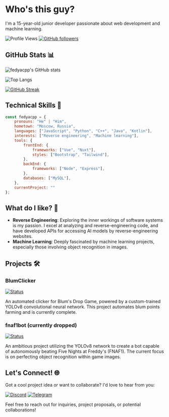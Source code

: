 # Who's this guy? 

I'm a 15-year-old junior developer passionate about web development and machine learning.

![Profile Views](https://komarev.com/ghpvc/?username=fedyacpp&color=blueviolet)
[![GitHub followers](https://img.shields.io/github/followers/fedyacpp?label=Follow&style=social)](https://github.com/fedyacpp)

## GitHub Stats 📊

![fedyacpp's GitHub stats](https://github-readme-stats.vercel.app/api?username=fedyacpp&show_icons=true&theme=radical)

![Top Langs](https://github-readme-stats.vercel.app/api/top-langs/?username=fedyacpp&layout=compact&theme=radical)

[![GitHub Streak](https://github-readme-streak-stats.herokuapp.com/?user=fedyacpp&theme=radical)](https://git.io/streak-stats)

## Technical Skills 🚀

```js
const fedyacpp = {
    pronouns: "He" | "Him",
    hometown: "Moscow, Russia",
    languages: ["JavaScript", "Python", "C++", "Java", "Kotlin"],
    interests: ["Reverse engineering", "Machine learning"],
    tools: {
        frontEnd: {
            frameworks: ["Vue", "Nuxt"],
            styles: ["Bootstrap", "Tailwind"],
        },
        backEnd: {
            frameworks: ["Node", "Express"],
        },
        databases: ["MySQL"],
    },
    currentProject: ""
};
```

## What do I like? 🤔

- **Reverse Engineering**: Exploring the inner workings of software systems is my passion. I excel at analyzing and reverse-engineering code, and have developed APIs for accessing AI models by reverse-engineering websites.
- **Machine Learning**: Deeply fascinated by machine learning projects, especially those involving object recognition in images.

## Projects 🛠️

### BlumClicker
[![Status](https://img.shields.io/badge/Status-Completed-brightgreen)](https://github.com/fedyacpp/BlumClicker)

An automated clicker for Blum's Drop Game, powered by a custom-trained YOLOv8 convolutional neural network. This project automates blum points farming and is currently complete.

### fnaf1bot (currently dropped)
[![Status](https://img.shields.io/badge/Status-On%20Hold-yellow)](https://github.com/fedyacpp/fnaf1bot)

An ambitious project utilizing the YOLOv8 network to create a bot capable of autonomously beating Five Nights at Freddy's (FNAF1). The current focus is on perfecting object recognition within game images.

## Let's Connect! 🌐

Got a cool project idea or want to collaborate? I'd love to hear from you:

[![Discord](https://img.shields.io/badge/Discord-fedyacpp-7289DA?style=for-the-badge&logo=discord&logoColor=white)](https://discord.com/users/fedyacpp)
[![Telegram](https://img.shields.io/badge/Telegram-fedyacpp-2CA5E0?style=for-the-badge&logo=telegram&logoColor=white)](https://t.me/fedyacpp)

Feel free to reach out for inquiries, project proposals, or potential collaborations!
